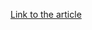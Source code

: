 [Link to the article](https://exchange.xforce.ibmcloud.com/collection/InfectedNight-Mirai-Variant-With-Massive-Attacks-On-Our-Honeypotsdbea3e9e39b8265e729545fa798e4d18)
